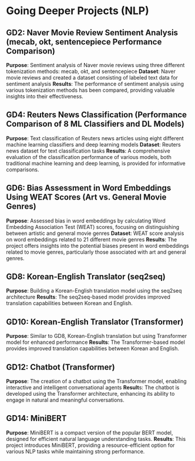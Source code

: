 # Going Deeper Projects (NLP)

## GD2: Naver Movie Review Sentiment Analysis (mecab, okt, sentencepiece Performance Comparison)
**Purpose**: Sentiment analysis of Naver movie reviews using three different tokenization methods: mecab, okt, and sentencepiece
**Dataset**: Naver movie reviews and created a dataset consisting of labeled text data for sentiment analysis
**Results**: The performance of sentiment analysis using various tokenization methods has been compared, providing valuable insights into their effectiveness.

## GD4: Reuters News Classification (Performance Comparison of 8 ML Classifiers and DL Models)
**Purpose**: Text classification of Reuters news articles using eight different machine learning classifiers and deep learning models
**Dataset**: Reuters news dataset for text classification tasks
**Results**: A comprehensive evaluation of the classification performance of various models, both traditional machine learning and deep learning, is provided for informative comparisons.

## GD6: Bias Assessment in Word Embeddings Using WEAT Scores (Art vs. General Movie Genres)
**Purpose**: Assessed bias in word embeddings by calculating Word Embedding Association Test (WEAT) scores, focusing on distinguishing between artistic and general movie genres
**Dataset**: WEAT score analysis on word embeddings related to 21 different movie genres
**Results**: The project offers insights into the potential biases present in word embeddings related to movie genres, particularly those associated with art and general genres.

## GD8: Korean-English Translator (seq2seq)
**Purpose**: Building a Korean-English translation model using the seq2seq architecture
**Results**: The seq2seq-based model provides improved translation capabilities between Korean and English.

## GD10: Korean-English Translator (Transformer)
**Purpose**: Similar to GD8,  Korean-English translation but using Transformer model for enhanced performance
**Results**: The Transformer-based model provides improved translation capabilities between Korean and English.

## GD12: Chatbot (Transformer)
**Purpose**: The creation of a chatbot using the Transformer model, enabling interactive and intelligent conversational agents
**Result**s: The chatbot is developed using the Transformer architecture, enhancing its ability to engage in natural and meaningful conversations.

## GD14: MiniBERT
**Purpose**: MiniBERT is a compact version of the popular BERT model, designed for efficient natural language understanding tasks.
**Results**: This project introduces MiniBERT, providing a resource-efficient option for various NLP tasks while maintaining strong performance.

